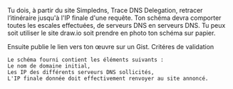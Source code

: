 Tu dois, à partir du site Simpledns, Trace DNS Delegation, retracer l’itinéraire jusqu'à l'IP finale d'une requête. Ton schéma devra comporter toutes les escales effectuées, de serveurs DNS en serveurs DNS. Tu peux soit utiliser le site draw.io soit prendre en photo ton schéma sur papier.

Ensuite publie le lien vers ton œuvre sur un Gist.
Critéres de validation

    Le schéma fourni contient les éléments suivants :
    Le nom de domaine initial,
    Les IP des différents serveurs DNS sollicités,
    L'IP finale donnée doit effectivement renvoyer au site annoncé.

